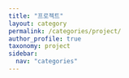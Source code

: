 ```yaml
---
title: "프로젝트"
layout: category
permalink: /categories/project/
author_profile: true
taxonomy: project
sidebar:
  nav: "categories"
---
```

